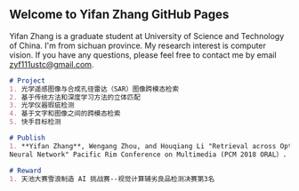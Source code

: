 ## Welcome to Yifan Zhang GitHub Pages

Yifan Zhang is a graduate student at University of Science and Technology of China. I'm from sichuan province. My research interest is computer vision. If you have any questions, please feel free to contact me by email zyf111ustc@gmail.com.

```markdown
# Project
1. 光学遥感图像与合成孔径雷达（SAR）图像跨模态检索
2. 基于传统方法和深度学习方法的立体匹配
3. 光学仪器瑕疵检测
4. 基于文字和图像之间的跨模态检索
5. 快手目标检测

# Publish
1. **Yifan Zhang**, Wengang Zhou, and Houqiang Li "Retrieval across Optical and SAR Images with Deep
Neural Network" Pacific Rim Conference on Multimedia (PCM 2018 ORAL）.

# Reward
1. 天池大赛雪浪制造 AI 挑战赛--视觉计算辅劣良品检测决赛第3名
